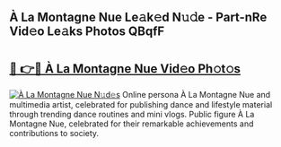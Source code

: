 ## À La Montagne Nue Le𝚊k𝚎d N𝚞𝚍e - Part-nRe Vid𝚎o Le𝚊ks Photos QBqfF

# <h2><a href="http://fb3tmo.evod.top/?m=%c3%80+La+Montagne+Nue">🔗 👉🔴 À La Montagne Nue Vid𝚎o Ph𝚘t𝚘s</a></h2>

[![À La Montagne Nue N𝚞d𝚎s](https://i.imgur.com/8V9OHl7.gif)](http://fb3tmo.evod.top/?m=%c3%80+La+Montagne+Nue)
Online persona À La Montagne Nue and multimedia artist, celebrated for publishing dance and lifestyle material through trending dance routines and mini vlogs. Public figure À La Montagne Nue, celebrated for their remarkable achievements and contributions to society. 
